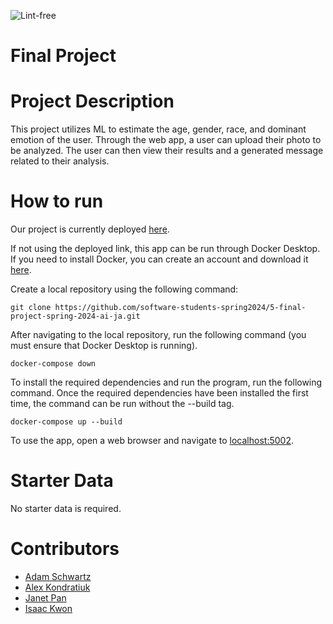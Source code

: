 ![Lint-free](https://github.com/nyu-software-engineering/final-project-spring-2024/actions/workflows/ci-cd.yml/badge.svg)

# Final Project

# Project Description
This project utilizes ML to estimate the age, gender, race, and dominant emotion of the user. Through the web app, a user can upload their photo to be analyzed. The user can then view their results and a generated message related to their analysis.

# How to run

Our project is currently deployed [here](http://143.198.20.243:5002/).

If not using the deployed link, this app can be run through Docker Desktop. If you need to install Docker, you can create an account and download it [here](https://www.docker.com/products/docker-desktop/).

Create a local repository using the following command:
    
    git clone https://github.com/software-students-spring2024/5-final-project-spring-2024-ai-ja.git

After navigating to the local repository, run the following command (you must ensure that Docker Desktop is running).

    docker-compose down

To install the required dependencies and run the program, run the following command. Once the required dependencies have been installed the first time, the command can be run without the --build tag.

    docker-compose up --build

To use the app, open a web browser and navigate to [localhost:5002](http://localhost:5002/).

# Starter Data

No starter data is required.

# Contributors

- [Adam Schwartz](https://github.com/aschwartz01)
- [Alex Kondratiuk](https://github.com/ak8000)
- [Janet Pan](https://github.com/jp6024)
- [Isaac Kwon](https://github.com/iok206)